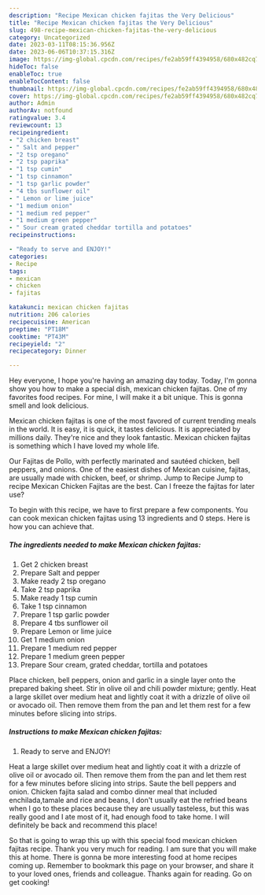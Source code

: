 ```yaml
---
description: "Recipe Mexican chicken fajitas the Very Delicious"
title: "Recipe Mexican chicken fajitas the Very Delicious"
slug: 498-recipe-mexican-chicken-fajitas-the-very-delicious
category: Uncategorized
date: 2023-03-11T08:15:36.956Z
date: 2023-06-06T10:37:15.316Z
image: https://img-global.cpcdn.com/recipes/fe2ab59ff4394958/680x482cq70/mexican-chicken-fajitas-recipe-main-photo.jpg
hideToc: false
enableToc: true
enableTocContent: false
thumbnail: https://img-global.cpcdn.com/recipes/fe2ab59ff4394958/680x482cq70/mexican-chicken-fajitas-recipe-main-photo.jpg
cover: https://img-global.cpcdn.com/recipes/fe2ab59ff4394958/680x482cq70/mexican-chicken-fajitas-recipe-main-photo.jpg
author: Admin
authorAv: notfound
ratingvalue: 3.4
reviewcount: 13
recipeingredient:
- "2 chicken breast"
- " Salt and pepper"
- "2 tsp oregano"
- "2 tsp paprika"
- "1 tsp cumin"
- "1 tsp cinnamon"
- "1 tsp garlic powder"
- "4 tbs sunflower oil"
- " Lemon or lime juice"
- "1 medium onion"
- "1 medium red pepper"
- "1 medium green pepper"
- " Sour cream grated cheddar tortilla and potatoes"
recipeinstructions:

- "Ready to serve and ENJOY!"
categories:
- Recipe
tags:
- mexican
- chicken
- fajitas

katakunci: mexican chicken fajitas 
nutrition: 206 calories
recipecuisine: American
preptime: "PT18M"
cooktime: "PT43M"
recipeyield: "2"
recipecategory: Dinner

---
```



Hey everyone, I hope you're having an amazing day today. Today, I'm gonna show you how to make a special dish, mexican chicken fajitas. One of my favorites food recipes. For mine, I will make it a bit unique. This is gonna smell and look delicious.

Mexican chicken fajitas is one of the most favored of current trending meals in the world. It is easy, it is quick, it tastes delicious. It is appreciated by millions daily. They're nice and they look fantastic. Mexican chicken fajitas is something which I have loved my whole life.

Our Fajitas de Pollo, with perfectly marinated and sautéed chicken, bell peppers, and onions. One of the easiest dishes of Mexican cuisine, fajitas, are usually made with chicken, beef, or shrimp. Jump to Recipe Jump to recipe Mexican Chicken Fajitas are the best. Can I freeze the fajitas for later use?


To begin with this recipe, we have to first prepare a few components. You can cook mexican chicken fajitas using 13 ingredients and 0 steps. Here is how you can achieve that.

<!--inarticleads1-->

##### The ingredients needed to make Mexican chicken fajitas:

1. Get 2 chicken breast
1. Prepare  Salt and pepper
1. Make ready 2 tsp oregano
1. Take 2 tsp paprika
1. Make ready 1 tsp cumin
1. Take 1 tsp cinnamon
1. Prepare 1 tsp garlic powder
1. Prepare 4 tbs sunflower oil
1. Prepare  Lemon or lime juice
1. Get 1 medium onion
1. Prepare 1 medium red pepper
1. Prepare 1 medium green pepper
1. Prepare  Sour cream, grated cheddar, tortilla and potatoes


Place chicken, bell peppers, onion and garlic in a single layer onto the prepared baking sheet. Stir in olive oil and chili powder mixture; gently. Heat a large skillet over medium heat and lightly coat it with a drizzle of olive oil or avocado oil. Then remove them from the pan and let them rest for a few minutes before slicing into strips. 

<!--inarticleads2-->

##### Instructions to make Mexican chicken fajitas:


1. Ready to serve and ENJOY!

Heat a large skillet over medium heat and lightly coat it with a drizzle of olive oil or avocado oil. Then remove them from the pan and let them rest for a few minutes before slicing into strips. Saute the bell peppers and onion. Chicken fajita salad and combo dinner meal that included enchilada,tamale and rice and beans, I don&#39;t usually eat the refried beans when I go to these places because they are usually tasteless, but this was really good and I ate most of it, had enough food to take home. I will definitely be back and recommend this place! 

So that is going to wrap this up with this special food mexican chicken fajitas recipe. Thank you very much for reading. I am sure that you will make this at home. There is gonna be more interesting food at home recipes coming up. Remember to bookmark this page on your browser, and share it to your loved ones, friends and colleague. Thanks again for reading. Go on get cooking!
